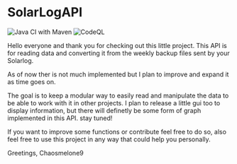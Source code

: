 # SolarLogAPI
![Java CI with Maven](https://github.com/ChaosMelone9/SolarLogAPI/workflows/Java%20CI%20with%20Maven/badge.svg)
![CodeQL](https://github.com/ChaosMelone9/SolarLogAPI/workflows/CodeQL/badge.svg)

Hello everyone and thank you for checking out this little project. This API is for reading data and converting it from the weekly backup files sent by your Solarlog.

As of now ther is not much implemented but I plan to improve and expand it as time goes on. 

The goal is to keep a modular way to easily read and manipulate the data to be able to work with it in other projects. I plan to release a little gui too to display information, but there will definetly be some form of graph implemented in this API. stay tuned!

If you want to improve some functions or contribute feel free to do so, also feel free to use this project in any way that could help you personally.




Greetings, Chaosmelone9

